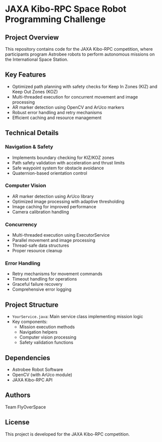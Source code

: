 # JAXA Kibo-RPC Space Robot Programming Challenge

## Project Overview
This repository contains code for the JAXA Kibo-RPC competition, where participants program Astrobee robots to perform autonomous missions on the International Space Station.

## Key Features
- Optimized path planning with safety checks for Keep In Zones (KIZ) and Keep Out Zones (KOZ)
- Multi-threaded execution for concurrent movement and image processing
- AR marker detection using OpenCV and ArUco markers
- Robust error handling and retry mechanisms
- Efficient caching and resource management

## Technical Details

### Navigation & Safety
- Implements boundary checking for KIZ/KOZ zones
- Path safety validation with acceleration and thrust limits
- Safe waypoint system for obstacle avoidance
- Quaternion-based orientation control

### Computer Vision
- AR marker detection using ArUco library
- Optimized image processing with adaptive thresholding
- Image caching for improved performance
- Camera calibration handling

### Concurrency
- Multi-threaded execution using ExecutorService
- Parallel movement and image processing
- Thread-safe data structures
- Proper resource cleanup

### Error Handling
- Retry mechanisms for movement commands
- Timeout handling for operations
- Graceful failure recovery
- Comprehensive error logging

## Project Structure
- `YourService.java`: Main service class implementing mission logic
- Key components:
  - Mission execution methods
  - Navigation helpers
  - Computer vision processing
  - Safety validation functions

## Dependencies
- Astrobee Robot Software
- OpenCV (with ArUco module)
- JAXA Kibo-RPC API

## Authors
Team FlyOverSpace

## License
This project is developed for the JAXA Kibo-RPC competition.
